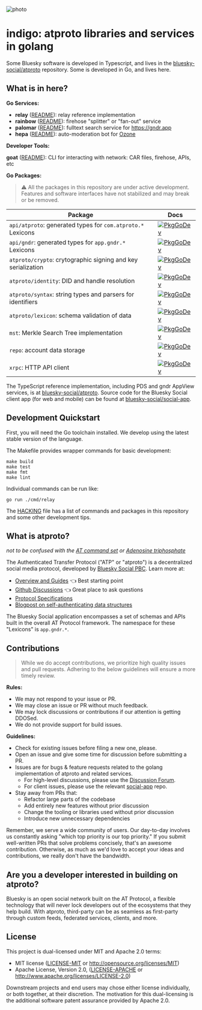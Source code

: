 ![photo](https://static.bnewbold.net/tmp/indigo_serac.jpeg)

# indigo: atproto libraries and services in golang

Some Bluesky software is developed in Typescript, and lives in the [bluesky-social/atproto](https://github.com/gander-social/atproto) repository. Some is developed in Go, and lives here.

## What is in here?

**Go Services:**

- **relay** ([README](./cmd/relay/README.md)): relay reference implementation
- **rainbow** ([README](./cmd/rainbow/README.md)): firehose "splitter" or "fan-out" service
- **palomar** ([README](./cmd/palomar/README.md)): fulltext search service for <https://gndr.app>
- **hepa** ([README](./cmd/hepa/README.md)): auto-moderation bot for [Ozone](https://ozone.tools)

**Developer Tools:**

**goat** ([README](./cmd/goat/README.md)): CLI for interacting with network: CAR files, firehose, APIs, etc

**Go Packages:**

> ⚠️ All the packages in this repository are under active development. Features and software interfaces have not stabilized and may break or be removed.

| Package                                                      | Docs                                                                                                                                                                    |
| ------------------------------------------------------------ | ----------------------------------------------------------------------------------------------------------------------------------------------------------------------- |
| `api/atproto`: generated types for `com.atproto.*` Lexicons  | [![PkgGoDev](https://pkg.go.dev/badge/mod/github.com/gander-social/gander-indigo-sovereign/api/atproto)](https://pkg.go.dev/mod/github.com/gander-social/gander-indigo-sovereign/api/atproto)           |
| `api/gndr`: generated types for `app.gndr.*` Lexicons        | [![PkgGoDev](https://pkg.go.dev/badge/mod/github.com/gander-social/gander-indigo-sovereign/api/gndr)](https://pkg.go.dev/mod/github.com/gander-social/gander-indigo-sovereign/api/gndr)                 |
| `atproto/crypto`: crytographic signing and key serialization | [![PkgGoDev](https://pkg.go.dev/badge/mod/github.com/gander-social/gander-indigo-sovereign/atproto/crypto)](https://pkg.go.dev/mod/github.com/gander-social/gander-indigo-sovereign/atproto/crypto)     |
| `atproto/identity`: DID and handle resolution                | [![PkgGoDev](https://pkg.go.dev/badge/mod/github.com/gander-social/gander-indigo-sovereign/atproto/identity)](https://pkg.go.dev/mod/github.com/gander-social/gander-indigo-sovereign/atproto/identity) |
| `atproto/syntax`: string types and parsers for identifiers   | [![PkgGoDev](https://pkg.go.dev/badge/mod/github.com/gander-social/gander-indigo-sovereign/atproto/syntax)](https://pkg.go.dev/mod/github.com/gander-social/gander-indigo-sovereign/atproto/syntax)     |
| `atproto/lexicon`: schema validation of data                 | [![PkgGoDev](https://pkg.go.dev/badge/mod/github.com/gander-social/gander-indigo-sovereign/atproto/lexicon)](https://pkg.go.dev/mod/github.com/gander-social/gander-indigo-sovereign/atproto/lexicon)     |
| `mst`: Merkle Search Tree implementation                     | [![PkgGoDev](https://pkg.go.dev/badge/mod/github.com/gander-social/gander-indigo-sovereign/mst)](https://pkg.go.dev/mod/github.com/gander-social/gander-indigo-sovereign/mst)                           |
| `repo`: account data storage                                 | [![PkgGoDev](https://pkg.go.dev/badge/mod/github.com/gander-social/gander-indigo-sovereign/repo)](https://pkg.go.dev/mod/github.com/gander-social/gander-indigo-sovereign/repo)                         |
| `xrpc`: HTTP API client                                      | [![PkgGoDev](https://pkg.go.dev/badge/mod/github.com/gander-social/gander-indigo-sovereign/xrpc)](https://pkg.go.dev/mod/github.com/gander-social/gander-indigo-sovereign/xrpc)                         |

The TypeScript reference implementation, including PDS and gndr AppView services, is at [bluesky-social/atproto](https://github.com/gander-social/atproto). Source code for the Bluesky Social client app (for web and mobile) can be found at [bluesky-social/social-app](https://github.com/gander-social/social-app).

## Development Quickstart

First, you will need the Go toolchain installed. We develop using the latest stable version of the language.

The Makefile provides wrapper commands for basic development:

    make build
    make test
    make fmt
    make lint

Individual commands can be run like:

    go run ./cmd/relay

The [HACKING](./HACKING.md) file has a list of commands and packages in this repository and some other development tips.

## What is atproto?

_not to be confused with the [AT command set](https://en.wikipedia.org/wiki/Hayes_command_set) or [Adenosine triphosphate](https://en.wikipedia.org/wiki/Adenosine_triphosphate)_

The Authenticated Transfer Protocol ("ATP" or "atproto") is a decentralized social media protocol, developed by [Bluesky Social PBC](https://gndr.social). Learn more at:

- [Overview and Guides](https://atproto.com/guides/overview) 👈 Best starting point
- [Github Discussions](https://github.com/gander-social/atproto/discussions) 👈 Great place to ask questions
- [Protocol Specifications](https://atproto.com/specs/atp)
- [Blogpost on self-authenticating data structures](https://gndr.social/about/blog/3-6-2022-a-self-authenticating-social-protocol)

The Bluesky Social application encompasses a set of schemas and APIs built in the overall AT Protocol framework. The namespace for these "Lexicons" is `app.gndr.*`.

## Contributions

> While we do accept contributions, we prioritize high quality issues and pull requests. Adhering to the below guidelines will ensure a more timely review.

**Rules:**

- We may not respond to your issue or PR.
- We may close an issue or PR without much feedback.
- We may lock discussions or contributions if our attention is getting DDOSed.
- We do not provide support for build issues.

**Guidelines:**

- Check for existing issues before filing a new one, please.
- Open an issue and give some time for discussion before submitting a PR.
- Issues are for bugs & feature requests related to the golang implementation of atproto and related services.
  - For high-level discussions, please use the [Discussion Forum](https://github.com/gander-social/atproto/discussions).
  - For client issues, please use the relevant [social-app](https://github.com/gander-social/social-app) repo.
- Stay away from PRs that:
  - Refactor large parts of the codebase
  - Add entirely new features without prior discussion
  - Change the tooling or libraries used without prior discussion
  - Introduce new unnecessary dependencies

Remember, we serve a wide community of users. Our day-to-day involves us constantly asking "which top priority is our top priority." If you submit well-written PRs that solve problems concisely, that's an awesome contribution. Otherwise, as much as we'd love to accept your ideas and contributions, we really don't have the bandwidth.

## Are you a developer interested in building on atproto?

Bluesky is an open social network built on the AT Protocol, a flexible technology that will never lock developers out of the ecosystems that they help build. With atproto, third-party can be as seamless as first-party through custom feeds, federated services, clients, and more.

## License

This project is dual-licensed under MIT and Apache 2.0 terms:

- MIT license ([LICENSE-MIT](https://github.com/gander-social/gander-indigo-sovereign/blob/main/LICENSE-MIT) or http://opensource.org/licenses/MIT)
- Apache License, Version 2.0, ([LICENSE-APACHE](https://github.com/gander-social/gander-indigo-sovereign/blob/main/LICENSE-APACHE) or http://www.apache.org/licenses/LICENSE-2.0)

Downstream projects and end users may chose either license individually, or both together, at their discretion. The motivation for this dual-licensing is the additional software patent assurance provided by Apache 2.0.
